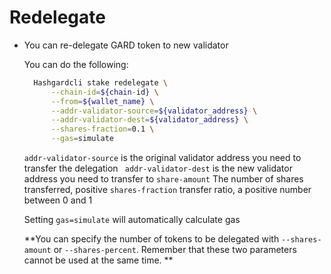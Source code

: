 # Redelegate

- You can re-delegate GARD token to new validator

  You can do the following:

  ```bash
    Hashgardcli stake redelegate \
        --chain-id=${chain-id} \
        --from=${wallet_name} \
        --addr-validator-source=${validator_address} \
        --addr-validator-dest=${validator_address} \
        --shares-fraction=0.1 \
        --gas=simulate
  ```

  ```addr-validator-source``` is the original validator address you need to transfer the delegation
  ``` addr-validator-dest``` is the new validator address you need to transfer to
  ```share-amount``` The number of shares transferred, positive
  ```shares-fraction``` transfer ratio, a positive number between 0 and 1

  Setting ```gas=simulate``` will automatically calculate gas

  **You can specify the number of tokens to be delegated with `--shares-amount` or `--shares-percent`. Remember that these two parameters cannot be used at the same time. **

